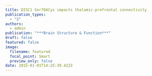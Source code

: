 ```yaml
---
title: DISC1 Ser704Cys impacts thalamic-prefrontal connectivity
publication_types:
  - "2"
authors:
  - admin
publication: "***Brain Structure & Function***"
draft: false
featured: false
image:
  filename: featured
  focal_point: Smart
  preview_only: false
date: 2015-01-01T14:25:39.422Z
---
```

